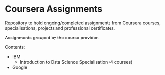 # Coursera Assignments
Repository to hold ongoing/completed assignments from Coursera courses, specialisations, projects and professional certificates.

Assignments grouped by the course provider.

Contents:
- IBM
    - Introduction to Data Science Specialisation (4 courses)
- Google